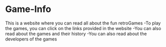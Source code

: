 # Game-Info
This is a website where you can read all about the fun retroGames
    -To play the games, you can click on the links provided in the website
    -You can also read about the games and their history
    -You can also read about the developers of the games